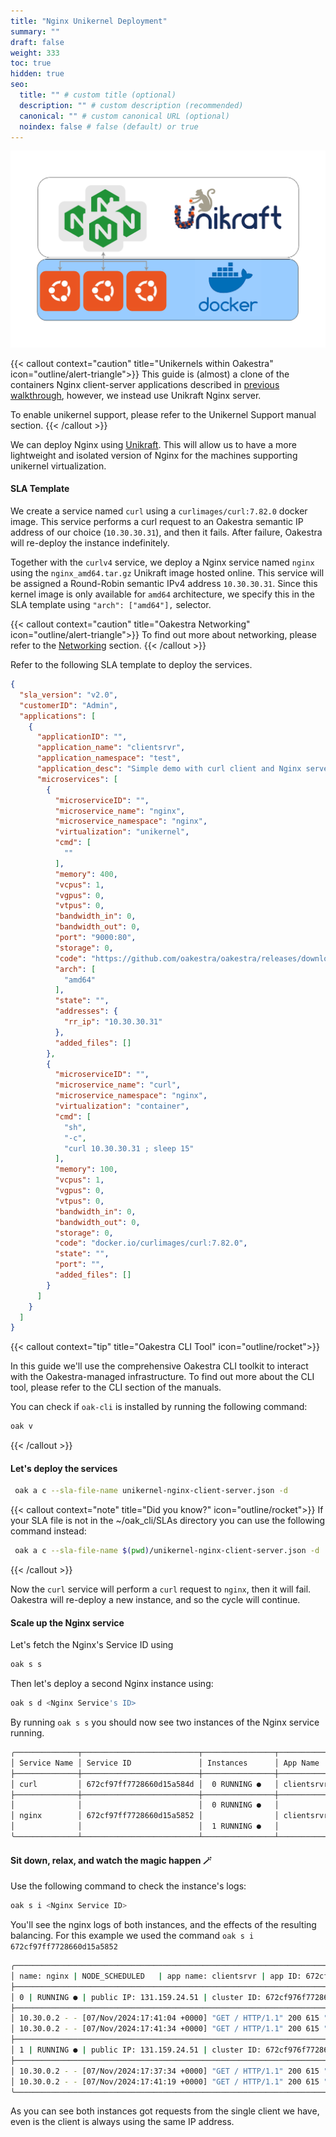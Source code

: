 ```yaml
---
title: "Nginx Unikernel Deployment"
summary: ""
draft: false
weight: 333
toc: true
hidden: true
seo:
  title: "" # custom title (optional)
  description: "" # custom description (recommended)
  canonical: "" # custom canonical URL (optional)
  noindex: false # false (default) or true
---
```


![Nginx Balancing](balancing-unikraft.png)

{{< callout context="caution" title="Unikernels within Oakestra" icon="outline/alert-triangle">}}
This guide is (almost) a clone of the containers Nginx client-server applications described in [previous walkthrough](/docs/manuals/app-catalog/nginx-sever), however, we instead use Unikraft Nginx server. 

To enable unikernel support, please refer to the Unikernel Support manual section.
{{< /callout >}}

We can deploy Nginx using [Unikraft](https://unikraft.org). This will allow us to have a more lightweight and isolated version of Nginx for the machines supporting unikernel virtualization.

<!-- {{< callout context="note" title="Unikernel Support" icon="outline/rocket">}} To enable unikernel support, please refer to the Unikernel Support manual section{{< /callout >}} -->

#### SLA Template

We create a service named `curl` using a `curlimages/curl:7.82.0` docker image. This service performs a curl request to an Oakestra semantic IP address of our choice (`10.30.30.31`), and then it fails. After failure, Oakestra will re-deploy the instance indefinitely.

Together with the `curlv4` service, we deploy a Nginx service named `nginx` using the `nginx_amd64.tar.gz` Unikraft image hosted online. This service will be assigned a Round-Robin semantic IPv4 address `10.30.30.31`. Since this kernel image is only available for `amd64` architecture, we specify this in the SLA template using `"arch": ["amd64"],` selector.

{{< callout context="caution" title="Oakestra Networking" icon="outline/alert-triangle">}}
To find out more about networking, please refer to the [Networking](/docs/manuals/networking-internals) section.
{{< /callout >}}

Refer to the following SLA template to deploy the services.

```json {title="~/oak_cli/SLAs/unikernel-nginx-client-server.json"}
{
  "sla_version": "v2.0",
  "customerID": "Admin",
  "applications": [
    {
      "applicationID": "",
      "application_name": "clientsrvr",
      "application_namespace": "test",
      "application_desc": "Simple demo with curl client and Nginx server",
      "microservices": [
        {
          "microserviceID": "",
          "microservice_name": "nginx",
          "microservice_namespace": "nginx",
          "virtualization": "unikernel",
          "cmd": [
            ""
          ],
          "memory": 400,
          "vcpus": 1,
          "vgpus": 0,
          "vtpus": 0,
          "bandwidth_in": 0,
          "bandwidth_out": 0,
          "port": "9000:80",
          "storage": 0,
          "code": "https://github.com/oakestra/oakestra/releases/download/alpha-v0.4.301/nginx_amd64.tar.gz",
          "arch": [
            "amd64"
          ],
          "state": "",
          "addresses": {
            "rr_ip": "10.30.30.31"
          },
          "added_files": []
        },
        {
          "microserviceID": "",
          "microservice_name": "curl",
          "microservice_namespace": "nginx",
          "virtualization": "container",
          "cmd": [
            "sh",
            "-c",
            "curl 10.30.30.31 ; sleep 15"
          ],
          "memory": 100,
          "vcpus": 1,
          "vgpus": 0,
          "vtpus": 0,
          "bandwidth_in": 0,
          "bandwidth_out": 0,
          "storage": 0,
          "code": "docker.io/curlimages/curl:7.82.0",
          "state": "",
          "port": "",
          "added_files": []
        }
      ]
    }
  ]
}
```

<!-- {{< callout context="note" title="OAK CLI" icon="outline/rocket">}}

In this guide we'll use the Oakestra CLI tool to interact with the Oakestra platform. To find out more about the CLI tool, please refer to the CLI section of the manuals.

 {{< /callout >}} -->

 {{< callout context="tip" title="Oakestra CLI Tool" icon="outline/rocket">}}

In this guide we'll use the comprehensive Oakestra CLI toolkit to interact with the Oakestra-managed infrastructure. To find out more about the CLI tool, please refer to the CLI section of the manuals.

You can check if `oak-cli` is installed by running the following command:

```bash
oak v
```

 {{< /callout >}}


#### Let's deploy the services
```bash
 oak a c --sla-file-name unikernel-nginx-client-server.json -d
```

{{< callout context="note" title="Did you know?" icon="outline/rocket">}} If your SLA file is not in the ~/oak_cli/SLAs directory you can use the following command instead:

```bash
 oak a c --sla-file-name $(pwd)/unikernel-nginx-client-server.json -d
```

 {{< /callout >}}

Now the `curl` service will perform a `curl` request to `nginx`, then it will fail. Oakestra will re-deploy a new instance, and so the cycle will continue.

#### Scale up the Nginx service
Let's fetch the Nginx's Service ID using 
```bash
oak s s
```

Then let's deploy a second Nginx instance using:
```bash
oak s d <Nginx Service's ID>
```

By running `oak s s` you should now see two instances of the Nginx service running.
```bash
╭──────────────┬──────────────────────────┬────────────────┬────────────┬──────────────────────────╮
│ Service Name │ Service ID               │ Instances      │ App Name   │ App ID                   │
├──────────────┼──────────────────────────┼────────────────┼────────────┼──────────────────────────┤
│ curl         │ 672cf97ff7728660d15a584d │  0 RUNNING ●   │ clientsrvr │ 672cf97fa3ba9aac11ea11af │
├──────────────┼──────────────────────────┼────────────────┼────────────┼──────────────────────────┤
│              │                          │  0 RUNNING ●   │            │                          │
│ nginx        │ 672cf97ff7728660d15a5852 │                │ clientsrvr │ 672cf97fa3ba9aac11ea11af │
│              │                          │  1 RUNNING ●   │            │                          │
╰──────────────┴──────────────────────────┴────────────────┴────────────┴──────────────────────────╯
```
#### Sit down, relax, and watch the magic happen 🪄
Use the following command to check the instance's logs:
```bash
oak s i <Nginx Service ID>
```
You'll see the nginx logs of both instances, and the effects of the resulting balancing.
For this example we used the command `oak s i 672cf97ff7728660d15a5852`

```bash
╭───────────────────────────────────────────────────────────────────────────────────────────────╮
│ name: nginx | NODE_SCHEDULED   | app name: clientsrvr | app ID: 672cf97fa3ba9aac11ea11af      │
├───────────────────────────────────────────────────────────────────────────────────────────────┤
│ 0 | RUNNING ● | public IP: 131.159.24.51 | cluster ID: 672cf976f7728660d15a583e | Logs :      │
├───────────────────────────────────────────────────────────────────────────────────────────────┤
│ 10.30.0.2 - - [07/Nov/2024:17:41:04 +0000] "GET / HTTP/1.1" 200 615 "-" "curl/7.82.0-DEV" "-" │
│ 10.30.0.2 - - [07/Nov/2024:17:41:34 +0000] "GET / HTTP/1.1" 200 615 "-" "curl/7.82.0-DEV" "-" │
├───────────────────────────────────────────────────────────────────────────────────────────────┤
│ 1 | RUNNING ● | public IP: 131.159.24.51 | cluster ID: 672cf976f7728660d15a583e | Logs :      │
├───────────────────────────────────────────────────────────────────────────────────────────────┤
│ 10.30.0.2 - - [07/Nov/2024:17:37:34 +0000] "GET / HTTP/1.1" 200 615 "-" "curl/7.82.0-DEV" "-" │
│ 10.30.0.2 - - [07/Nov/2024:17:41:19 +0000] "GET / HTTP/1.1" 200 615 "-" "curl/7.82.0-DEV" "-" │
╰───────────────────────────────────────────────────────────────────────────────────────────────╯
```

As you can see both instances got requests from the single client we have, even is the client is always using the same IP address. 